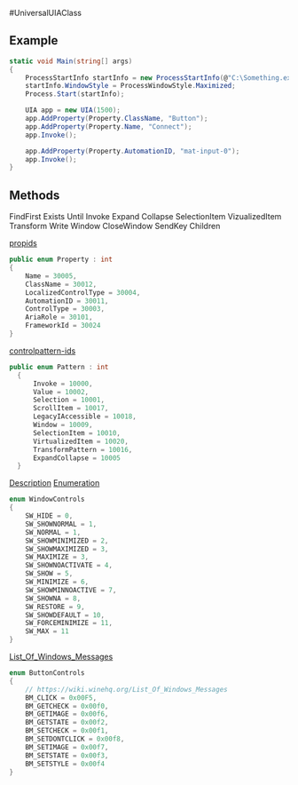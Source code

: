 #UniversalUIAClass

## Example

``` c#
static void Main(string[] args)
{
    ProcessStartInfo startInfo = new ProcessStartInfo(@"C:\Something.exe");
    startInfo.WindowStyle = ProcessWindowStyle.Maximized;
    Process.Start(startInfo);

    UIA app = new UIA(1500);
    app.AddProperty(Property.ClassName, "Button");
    app.AddProperty(Property.Name, "Connect");
    app.Invoke();

    app.AddProperty(Property.AutomationID, "mat-input-0");
    app.Invoke();
}
```


## Methods

FindFirst
Exists
Until
Invoke
Expand
Collapse
SelectionItem
VizualizedItem
Transform
Write
Window
CloseWindow
SendKey
Children

[propids](https://learn.microsoft.com/en-us/windows/win32/winauto/uiauto-automation-element-propids)
``` c#
public enum Property : int
{
    Name = 30005,
    ClassName = 30012,
    LocalizedControlType = 30004,
    AutomationID = 30011,
    ControlType = 30003,
    AriaRole = 30101,
    FrameworkId = 30024
}
```
[controlpattern-ids](https://learn.microsoft.com/en-us/windows/win32/winauto/uiauto-controlpattern-ids)
``` c#
public enum Pattern : int
  {
      Invoke = 10000,
      Value = 10002,
      Selection = 10001,
      ScrollItem = 10017,
      LegacyIAccessible = 10018,
      Window = 10009,
      SelectionItem = 10010,
      VirtualizedItem = 10020,
      TransformPattern = 10016,
      ExpandCollapse = 10005
  }
```

[Description](https://learn.microsoft.com/en-us/windows/win32/api/winuser/nf-winuser-showwindow)
[Enumeration](http://pinvoke.net/default.aspx/Enums/SHOWWINDOW_FLAGS.html?diff=y)

``` c#
enum WindowControls
{
    SW_HIDE = 0,
    SW_SHOWNORMAL = 1,
    SW_NORMAL = 1,
    SW_SHOWMINIMIZED = 2,
    SW_SHOWMAXIMIZED = 3,
    SW_MAXIMIZE = 3,
    SW_SHOWNOACTIVATE = 4,
    SW_SHOW = 5,
    SW_MINIMIZE = 6,
    SW_SHOWMINNOACTIVE = 7,
    SW_SHOWNA = 8,
    SW_RESTORE = 9,
    SW_SHOWDEFAULT = 10,
    SW_FORCEMINIMIZE = 11,
    SW_MAX = 11
}
```

[List_Of_Windows_Messages](https://wiki.winehq.org/List_Of_Windows_Messages)

``` c#
enum ButtonControls
{
    // https://wiki.winehq.org/List_Of_Windows_Messages
    BM_CLICK = 0x00F5,
    BM_GETCHECK = 0x00f0,
    BM_GETIMAGE = 0x00f6,
    BM_GETSTATE = 0x00f2,
    BM_SETCHECK = 0x00f1,
    BM_SETDONTCLICK = 0x00f8,
    BM_SETIMAGE = 0x00f7,
    BM_SETSTATE = 0x00f3,
    BM_SETSTYLE = 0x00f4
}
```
